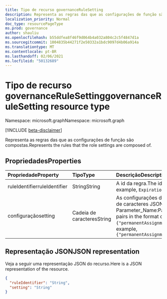 ```yaml
---
title: Tipo de recurso governanceRuleSetting
description: Representa as regras das que as configurações de função são compostas.
localization_priority: Normal
doc_type: resourcePageType
ms.prod: governance
author: shauliu
ms.openlocfilehash: b55ddfea8f46f9d064b4a032a804c2c5f4847d1a
ms.sourcegitcommit: 1004835b44271f2e50332a1bdc9097d4b06a914a
ms.translationtype: MT
ms.contentlocale: pt-BR
ms.lasthandoff: 02/06/2021
ms.locfileid: "50132689"
---
```

# <a name="governancerulesetting-resource-type"></a><span data-ttu-id="22ffb-103">Tipo de recurso governanceRuleSetting</span><span class="sxs-lookup"><span data-stu-id="22ffb-103">governanceRuleSetting resource type</span></span>

<span data-ttu-id="22ffb-104">Namespace: microsoft.graph</span><span class="sxs-lookup"><span data-stu-id="22ffb-104">Namespace: microsoft.graph</span></span>

[!INCLUDE [beta-disclaimer](../../includes/beta-disclaimer.md)]

<span data-ttu-id="22ffb-105">Representa as regras das que as configurações de função são compostas.</span><span class="sxs-lookup"><span data-stu-id="22ffb-105">Represents the rules that the role settings are composed of.</span></span>


## <a name="properties"></a><span data-ttu-id="22ffb-106">Propriedades</span><span class="sxs-lookup"><span data-stu-id="22ffb-106">Properties</span></span>
|<span data-ttu-id="22ffb-107">Propriedade</span><span class="sxs-lookup"><span data-stu-id="22ffb-107">Property</span></span>      | <span data-ttu-id="22ffb-108">Tipo</span><span class="sxs-lookup"><span data-stu-id="22ffb-108">Type</span></span>         |<span data-ttu-id="22ffb-109">Descrição</span><span class="sxs-lookup"><span data-stu-id="22ffb-109">Description</span></span>|
|:-------------|:-------------|:----------|
|<span data-ttu-id="22ffb-110">ruleIdentifier</span><span class="sxs-lookup"><span data-stu-id="22ffb-110">ruleIdentifier</span></span>|<span data-ttu-id="22ffb-111">String</span><span class="sxs-lookup"><span data-stu-id="22ffb-111">String</span></span>        |<span data-ttu-id="22ffb-112">A id da regra.</span><span class="sxs-lookup"><span data-stu-id="22ffb-112">The id of the rule.</span></span> <span data-ttu-id="22ffb-113">Por exemplo, ``ExpirationRule`` e ``MfaRule`` .</span><span class="sxs-lookup"><span data-stu-id="22ffb-113">For example, ``ExpirationRule`` and ``MfaRule``.</span></span>|
|<span data-ttu-id="22ffb-114">configuração</span><span class="sxs-lookup"><span data-stu-id="22ffb-114">setting</span></span>       |<span data-ttu-id="22ffb-115">Cadeia de caracteres</span><span class="sxs-lookup"><span data-stu-id="22ffb-115">String</span></span>        |<span data-ttu-id="22ffb-116">As configurações da regra.</span><span class="sxs-lookup"><span data-stu-id="22ffb-116">The settings of the rule.</span></span> <span data-ttu-id="22ffb-117">O valor é uma cadeia de caracteres JSON com uma lista de pares no formato Parameter_Name:Parameter_Value.</span><span class="sxs-lookup"><span data-stu-id="22ffb-117">The value is a JSON string with a list of pairs in the format of Parameter_Name:Parameter_Value.</span></span> <span data-ttu-id="22ffb-118">Por exemplo, `{"permanentAssignment":false,"maximumGrantPeriodInMinutes":129600}`</span><span class="sxs-lookup"><span data-stu-id="22ffb-118">For example, `{"permanentAssignment":false,"maximumGrantPeriodInMinutes":129600}`</span></span>|

## <a name="json-representation"></a><span data-ttu-id="22ffb-119">Representação JSON</span><span class="sxs-lookup"><span data-stu-id="22ffb-119">JSON representation</span></span>

<span data-ttu-id="22ffb-120">Veja a seguir uma representação JSON do recurso.</span><span class="sxs-lookup"><span data-stu-id="22ffb-120">Here is a JSON representation of the resource.</span></span>

<!-- {
  "blockType": "resource",
  "@odata.type": "microsoft.graph.governanceRuleSetting"
}-->


```json
{
  "ruleIdentifier": "String",
  "setting": "String"
}

```

<!-- uuid: 8fcb5dbc-d5aa-4681-8e31-b001d5168d79
2015-10-25 14:57:30 UTC -->
<!--
{
  "type": "#page.annotation",
  "description": "governanceRuleSetting",
  "keywords": "",
  "section": "documentation",
  "tocPath": "",
  "suppressions": []
}
-->


